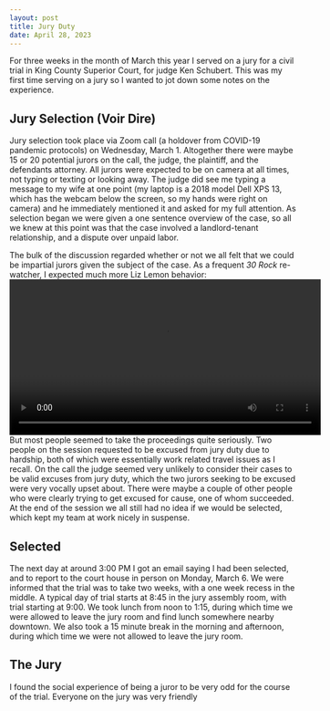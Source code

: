 ```yaml
---
layout: post
title: Jury Duty
date: April 28, 2023
---
```


For three weeks in the month of March this year I served on a jury for a civil trial in King County Superior Court, for judge Ken Schubert.
This was my first time serving on a jury so I wanted to jot down some notes on the experience.

## Jury Selection (Voir Dire)
Jury selection took place via Zoom call (a holdover from COVID-19 pandemic protocols) on Wednesday, March 1.
Altogether there were maybe 15 or 20 potential jurors on the call, the judge, the plaintiff, and the defendants attorney.
All jurors were expected to be on camera at all times, not typing or texting or looking away.
The judge did see me typing a message to my wife at one point 
(my laptop is a 2018 model Dell XPS 13, which has the webcam below the screen, so my hands were right on camera)
and he immediately mentioned it and asked for my full attention.
As selection began we were given a one sentence overview of the case, so all we knew at this
point was that the case involved a landlord-tenant relationship, and a dispute over unpaid labor.


The bulk of the discussion regarded whether or not we all felt that we could be impartial jurors given the subject of the case.
As a frequent *30 Rock* re-watcher, I expected much more Liz Lemon behavior:
<video loop="" autoplay="true" preload="auto" playsinline="true" width="546">
    <source src="/assets/lizlemon-30rock.webm" type="video/webm">
    <source src="/assets/lizlemon-30rock.mp4" type="video/mp4">
</video>
But most people seemed to take the proceedings quite seriously.
Two people on the session requested to be excused from jury duty due to hardship, both of which
were essentially work related travel issues as I recall.
On the call the judge seemed very unlikely to consider their cases to be valid excuses from jury duty, which the two jurors seeking to be excused were very vocally upset about.
There were maybe a couple of other people who were clearly trying to get excused for cause, one of whom succeeded.
At the end of the session we all still had no idea if we would be selected, which kept my team at work nicely in suspense.

## Selected
The next day at around 3:00 PM I got an email saying I had been selected, and to report to the court house
in person on Monday, March 6.
We were informed that the trial was to take two weeks, with a one week recess in the middle.
A typical day of trial starts at 8:45 in the jury assembly room, with trial starting at 9:00.
We took lunch from noon to 1:15, during which time we were allowed to leave the jury room and
find lunch somewhere nearby downtown.
We also took a 15 minute break in the morning and afternoon, during which time we were not allowed
to leave the jury room.

## The Jury
I found the social experience of being a juror to be very odd for the course of the trial.
Everyone on the jury was very friendly 
